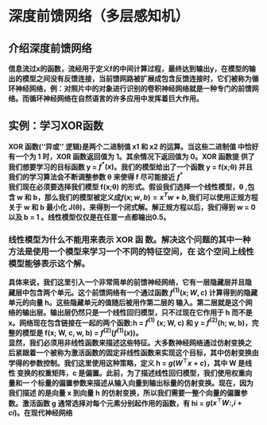 # 深度前馈网络（多层感知机）
## 介绍深度前馈网络
**信息流过x的函数，流经用于定义f的中间计算过程，最终达到输出y，在模型的输出的模型之间没有反馈连接，当前馈网路被扩展成包含反馈连接时，它们被称为循环神经网络，例：对照片中的对象进行识别的卷积神经网络就是一种专门的前馈网络。而循环神经网络在自然语言的许多应用中发挥着巨大作用。**  
## 实例：学习XOR函数
**XOR 函数(‘‘异或’’ 逻辑)是两个二进制值 x1 和 x2 的运算。当这些二进制值 中恰好有一个为 1 时，XOR 函数返回值为 1。其余情况下返回值为 0。XOR 函数提 供了我们想要学习的目标函数 y = $f^{*}(x)$。我们的模型给出了一个函数 y = f(x;θ) 并且我们的学习算法会不断调整参数 θ 来使得 f 尽可能接近**
**$f^{*}$**  
**我们现在必须要选择我们模型 f(x;θ) 的形式。假设我们选择一个线性模型，θ ,包含 w 和 b，那么我们的模型被定义成$f(x;w,b) = x^{T}w+b$,我们可以使用正规方程关于 w 和 b 最小化 J(θ)，来得到一个闭式解。解正规方程以后，我们得到 w = 0 以及 b = 1 。线性模型仅仅是在任意一点都输出0.5。**  
### 线性模型为什么不能用来表示 XOR 函 数。解决这个问题的其中一种方法是使用一个模型来学习一个不同的特征空间，在 这个空间上线性模型能够表示这个解。
**具体来说，我们这里引入一个非常简单的前馈神经网络，它有一层隐藏层并且隐 藏层中包含两个单元。这个前馈网络有一个通过函数 $f^{(1)}(x;W,c)$ 计算得到的隐藏单元的向量 h。这些隐藏单元的值随后被用作第二层的 输入。第二层就是这个网络的输出层。输出层仍然只是一个线性回归模型，只不过现在它作用于 h 而不是 x。网络现在包含链接在一起的两个函数:h = $f^{(1)}$ (x; W, c) 和 y = $f^{(2)}$(h; w, b)，完整的模型是 f(x; W, c, w, b) = 
$f^{(2)}(f^{(1)}(x))$。**  
**显然，我们必须用非线性函数来描述这些特征。大多数神经网络通过仿射变换之 后紧跟着一个被称为激活函数的固定非线性函数来实现这个目标，其中仿射变换由 学得的参数控制。我们这里使用这种策略，定义 h = $g(W^{⊤}x + c)$，其中 W 是线性 变换的权重矩阵，c 是偏置。此前，为了描述线性回归模型，我们使用权重向量和一 个标量的偏置参数来描述从输入向量到输出标量的仿射变换。现在，因为我们描述 的是向量 x 到向量 h 的仿射变换，所以我们需要一整个向量的偏置参数。激活函数 g 通常选择对每个元素分别起作用的函数，有 hi = $g(x^{⊤}W:,i + ci)$。在现代神经网络**

